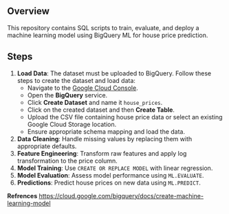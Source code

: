 ## Overview
This repository contains SQL scripts to train, evaluate, and deploy a machine learning model using BigQuery ML for house price prediction.

## Steps
1. **Load Data**: The dataset must be uploaded to BigQuery. Follow these steps to create the dataset and load data:
   - Navigate to the [Google Cloud Console](https://console.cloud.google.com/).
   - Open the **BigQuery** service.
   - Click **Create Dataset** and name it `house_prices`.
   - Click on the created dataset and then **Create Table**.
   - Upload the CSV file containing house price data or select an existing Google Cloud Storage location.
   - Ensure appropriate schema mapping and load the data.
2. **Data Cleaning**: Handle missing values by replacing them with appropriate defaults.
3. **Feature Engineering**: Transform raw features and apply log transformation to the price column.
4. **Model Training**: Use `CREATE OR REPLACE MODEL` with linear regression.
5. **Model Evaluation**: Assess model performance using `ML.EVALUATE`.
6. **Predictions**: Predict house prices on new data using `ML.PREDICT`.

**Refrences** <a>https://cloud.google.com/bigquery/docs/create-machine-learning-model<a>
